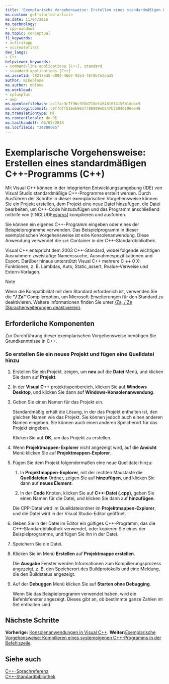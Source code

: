 ```yaml
---
title: 'Exemplarische Vorgehensweise: Erstellen eines standardmäßigen C++-Programms (C++) | Microsoft Docs'
ms.custom: get-started-article
ms.date: 11/04/2016
ms.technology:
- cpp-windows
ms.topic: conceptual
f1_keywords:
- vcfirstapp
- vccreatefirst
dev_langs:
- C++
helpviewer_keywords:
- command-line applications [C++], standard
- standard applications [C++]
ms.assetid: 48217e35-d892-46b7-93e3-f6f0b7e2da35
author: mikeblome
ms.author: mblome
ms.workload:
- cplusplus
- uwp
ms.openlocfilehash: ac1fac3c7f96c9f8d718efa54810f4155b1ddac5
ms.sourcegitcommit: c0ffdff538eb961f786809eb547b35846190ee48
ms.translationtype: MT
ms.contentlocale: de-DE
ms.lasthandoff: 06/05/2018
ms.locfileid: "34800085"
---
```

# <a name="walkthrough-creating-a-standard-c-program-c"></a>Exemplarische Vorgehensweise: Erstellen eines standardmäßigen C++-Programms (C++)
Mit Visual C++ können in der integrierten Entwicklungsumgebung (IDE) von Visual Studio standardmäßige C++-Programme erstellt werden. Durch Ausführen der Schritte in dieser exemplarischen Vorgehensweise können Sie ein Projekt erstellen, dem Projekt eine neue Datei hinzufügen, die Datei bearbeiten, um C++-Code hinzuzufügen und das Programm anschließend mithilfe von [!INCLUDE[vsprvs](../assembler/masm/includes/vsprvs_md.md)] kompilieren und ausführen.  
  
 Sie können ein eigenes C++-Programm eingeben oder eines der Beispielprogramme verwenden. Das Beispielprogramm in dieser exemplarischen Vorgehensweise ist eine Konsolenanwendung. Diese Anwendung verwendet die `set` Container in der C++-Standardbibliothek.  
  
 Visual C++ entspricht dem 2003 C++-Standard, wobei folgende wichtigen Ausnahmen: zweistufige Namenssuche, Ausnahmespezifikationen und Export. Darüber hinaus unterstützt Visual C++ mehrere C ++ 0 X-Funktionen, z. B. Lambdas, Auto, Static_assert, Rvalue-Verweise und Extern-Vorlagen.  
  
> [!NOTE]
>  Wenn die Kompatibilität mit dem Standard erforderlich ist, verwenden Sie die **"/ Za"** Compileroption, um Microsoft-Erweiterungen für den Standard zu deaktivieren. Weitere Informationen finden Sie unter [/Za, / Ze (Spracherweiterungen deaktivieren)](../build/reference/za-ze-disable-language-extensions.md).  
  
## <a name="prerequisites"></a>Erforderliche Komponenten  
 Zur Durchführung dieser exemplarischen Vorgehensweise benötigen Sie Grundkenntnisse in C++.  
  
### <a name="to-create-a-project-and-add-a-source-file"></a>So erstellen Sie ein neues Projekt und fügen eine Quelldatei hinzu  
  
1.  Erstellen Sie ein Projekt, zeigen, um **neu** auf die **Datei** Menü, und klicken Sie dann auf **Projekt**.  
  
2.  In der **Visual C++** projekttypenbereich, klicken Sie auf **Windows Desktop**, und klicken Sie dann auf **Windows-Konsolenanwendung**.  
  
3.  Geben Sie einen Namen für das Projekt ein.  
  
     Standardmäßig erhält die Lösung, in der das Projekt enthalten ist, den gleichen Namen wie das Projekt. Sie können jedoch auch einen anderen Namen eingeben. Sie können auch einen anderen Speicherort für das Projekt eingeben.  
  
     Klicken Sie auf **OK**, um das Projekt zu erstellen.  
  
4.  Wenn **Projektmappen-Explorer** nicht angezeigt wird, auf die **Ansicht** Menü klicken Sie auf **Projektmappen-Explorer**.  
  
5.  Fügen Sie dem Projekt folgendermaßen eine neue Quelldatei hinzu:  
  
    1.  In **Projektmappen-Explorer**, mit der rechten Maustaste die **Quelldateien** Ordner, zeigen Sie auf **hinzufügen**, und klicken Sie dann auf **neues Element**.  
  
    2.  In der **Code** Knoten, klicken Sie auf **C++-Datei (.cpp)**, geben Sie einen Namen für die Datei, und klicken Sie dann auf **hinzufügen**.  
  
     Die CPP-Datei wird im Quelldateiordner im **Projektmappen-Explorer**, und die Datei wird in der Visual Studio-Editor geöffnet.  
  
6.  Geben Sie in der Datei im Editor ein gültiges C++-Programm, das die C++-Standardbibliothek verwendet, oder kopieren Sie eines der Beispielprogramme, und fügen Sie ihn in der Datei.  
  
7.  Speichern Sie die Datei.  
  
8. Klicken Sie im Menü **Erstellen** auf **Projektmappe erstellen**.  
  
     Die **Ausgabe** Fenster werden Informationen zum Kompilierungsprozess angezeigt, z. B. den Speicherort des Buildprotokolls und eine Meldung, die den Buildstatus angezeigt.  
  
9. Auf der **Debuggen** Menü klicken Sie auf **Starten ohne Debugging**.  
  
     Wenn Sie das Beispielprogramm verwendet haben, wird ein Befehlsfenster angezeigt. Dieses gibt an, ob bestimmte ganze Zahlen im Set enthalten sind.  
  
## <a name="next-steps"></a>Nächste Schritte  
 **Vorherige:** [Konsolenanwendungen in Visual C++](../windows/console-applications-in-visual-cpp.md). **Weiter:**[Exemplarische Vorgehensweise: Kompilieren eines systemeigenen C++-Programms in der Befehlszeile](../build/walkthrough-compiling-a-native-cpp-program-on-the-command-line.md).  
  
## <a name="see-also"></a>Siehe auch  
 [C++-Sprachreferenz](../cpp/cpp-language-reference.md)   
 [C++-Standardbibliothek](../standard-library/cpp-standard-library-reference.md)
